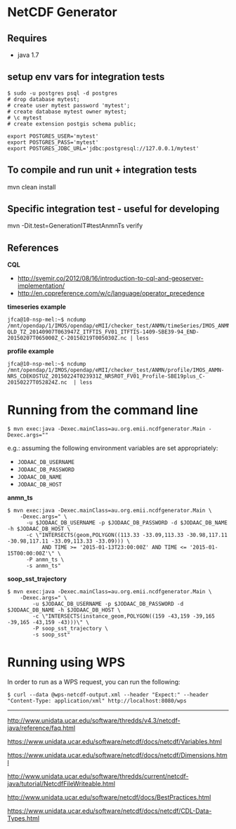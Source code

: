 # NetCDF Generator

## Requires
* java 1.7

## setup env vars for integration tests

    $ sudo -u postgres psql -d postgres
    # drop database mytest;
    # create user mytest password 'mytest';
    # create database mytest owner mytest;
    # \c mytest
    # create extension postgis schema public;

    export POSTGRES_USER='mytest'
    export POSTGRES_PASS='mytest'
    export POSTGRES_JDBC_URL='jdbc:postgresql://127.0.0.1/mytest'

## To compile and run unit + integration tests
mvn clean install

## Specific integration test - useful for developing
mvn -Dit.test=GenerationIT#testAnmnTs verify

## References

**CQL**

* http://svemir.co/2012/08/16/introduction-to-cql-and-geoserver-implementation/
* http://en.cppreference.com/w/c/language/operator_precedence


**timeseries example**

```
jfca@10-nsp-mel:~$ ncdump /mnt/opendap/1/IMOS/opendap/eMII/checker_test/ANMN/timeSeries/IMOS_ANMN-QLD_TZ_20140907T063947Z_ITFTIS_FV01_ITFTIS-1409-SBE39-94_END-20150207T065000Z_C-20150219T005030Z.nc | less
```

**profile example**

```
jfca@10-nsp-mel:~$ ncdump /mnt/opendap/1/IMOS/opendap/eMII/checker_test/ANMN/profile/IMOS_ANMN-NRS_CDEKOSTUZ_20150224T023931Z_NRSROT_FV01_Profile-SBE19plus_C-20150227T052824Z.nc  | less
```

# Running from the command line

```
$ mvn exec:java -Dexec.mainClass=au.org.emii.ncdfgenerator.Main -Dexec.args=""
```

e.g.: assuming the following environment variables are set appropriately:

* `JODAAC_DB_USERNAME`
* `JODAAC_DB_PASSWORD`
* `JODAAC_DB_NAME`
* `JODAAC_DB_HOST`


**anmn_ts**

```
$ mvn exec:java -Dexec.mainClass=au.org.emii.ncdfgenerator.Main \
    -Dexec.args=" \
      -u $JODAAC_DB_USERNAME -p $JODAAC_DB_PASSWORD -d $JODAAC_DB_NAME -h $JODAAC_DB_HOST \
      -c \"INTERSECTS(geom,POLYGON((113.33 -33.09,113.33 -30.98,117.11 -30.98,117.11 -33.09,113.33 -33.09))) \
           AND TIME >= '2015-01-13T23:00:00Z' AND TIME <= '2015-01-15T00:00:00Z'\" \
      -P anmn_ts \
      -s anmn_ts"
```

**soop\_sst_trajectory**

```
$ mvn exec:java -Dexec.mainClass=au.org.emii.ncdfgenerator.Main \
    -Dexec.args=" \
        -u $JODAAC_DB_USERNAME -p $JODAAC_DB_PASSWORD -d $JODAAC_DB_NAME -h $JODAAC_DB_HOST \
        -c \"INTERSECTS(instance_geom,POLYGON((159 -43,159 -39,165 -39,165 -43,159 -43)))\" \
        -P soop_sst_trajectory \
        -s soop_sst"
```

# Running using WPS

In order to run as a WPS request, you can run the following:

```
$ curl --data @wps-netcdf-output.xml --header "Expect:" --header "Content-Type: application/xml" http://localhost:8080/wps
```

----

http://www.unidata.ucar.edu/software/thredds/v4.3/netcdf-java/reference/faq.html

https://www.unidata.ucar.edu/software/netcdf/docs/netcdf/Variables.html

https://www.unidata.ucar.edu/software/netcdf/docs/netcdf/Dimensions.html

http://www.unidata.ucar.edu/software/thredds/current/netcdf-java/tutorial/NetcdfFileWriteable.html

http://www.unidata.ucar.edu/software/netcdf/docs/BestPractices.html

https://www.unidata.ucar.edu/software/netcdf/docs/netcdf/CDL-Data-Types.html
